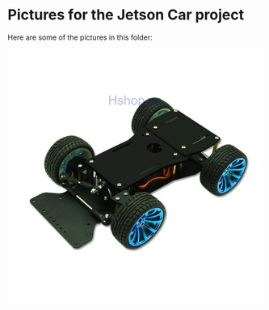 # Pictures for the Jetson Car project

Here are some of the pictures in this folder:

![car base](car_base.jpg)
